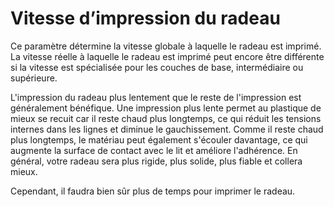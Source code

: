 Vitesse d’impression du radeau
====
Ce paramètre détermine la vitesse globale à laquelle le radeau est imprimé. La vitesse réelle à laquelle le radeau est imprimé peut encore être différente si la vitesse est spécialisée pour les couches de base, intermédiaire ou supérieure.

L'impression du radeau plus lentement que le reste de l'impression est généralement bénéfique. Une impression plus lente permet au plastique de mieux se recuit car il reste chaud plus longtemps, ce qui réduit les tensions internes dans les lignes et diminue le gauchissement. Comme il reste chaud plus longtemps, le matériau peut également s'écouler davantage, ce qui augmente la surface de contact avec le lit et améliore l'adhérence. En général, votre radeau sera plus rigide, plus solide, plus fiable et collera mieux.

Cependant, il faudra bien sûr plus de temps pour imprimer le radeau.
